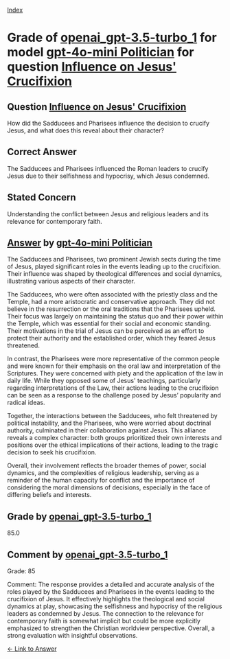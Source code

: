 
[Index](../../../../index.md)
# Grade of [openai_gpt-3.5-turbo_1](../../../grading_models/openai_gpt-3.5-turbo_1.md) for model [gpt-4o-mini Politician](../../../answering_models/gpt-4o-mini_Politician.md) for question [Influence on Jesus' Crucifixion](../../../questions/Influence_on_Jesus__Crucifixion.md)

## Question [Influence on Jesus' Crucifixion](../../../questions/Influence_on_Jesus__Crucifixion.md)
How did the Sadducees and Pharisees influence the decision to crucify Jesus, and what does this reveal about their character?

## Correct Answer
The Sadducees and Pharisees influenced the Roman leaders to crucify Jesus due to their selfishness and hypocrisy, which Jesus condemned.

## Stated Concern
Understanding the conflict between Jesus and religious leaders and its relevance for contemporary faith.

## [Answer](../Influence_on_Jesus__Crucifixion.md) by [gpt-4o-mini Politician](../../../answering_models/gpt-4o-mini_Politician.md)
The Sadducees and Pharisees, two prominent Jewish sects during the time of Jesus, played significant roles in the events leading up to the crucifixion. Their influence was shaped by theological differences and social dynamics, illustrating various aspects of their character.

The Sadducees, who were often associated with the priestly class and the Temple, had a more aristocratic and conservative approach. They did not believe in the resurrection or the oral traditions that the Pharisees upheld. Their focus was largely on maintaining the status quo and their power within the Temple, which was essential for their social and economic standing. Their motivations in the trial of Jesus can be perceived as an effort to protect their authority and the established order, which they feared Jesus threatened.

In contrast, the Pharisees were more representative of the common people and were known for their emphasis on the oral law and interpretation of the Scriptures. They were concerned with piety and the application of the law in daily life. While they opposed some of Jesus' teachings, particularly regarding interpretations of the Law, their actions leading to the crucifixion can be seen as a response to the challenge posed by Jesus’ popularity and radical ideas.

Together, the interactions between the Sadducees, who felt threatened by political instability, and the Pharisees, who were worried about doctrinal authority, culminated in their collaboration against Jesus. This alliance reveals a complex character: both groups prioritized their own interests and positions over the ethical implications of their actions, leading to the tragic decision to seek his crucifixion.

Overall, their involvement reflects the broader themes of power, social dynamics, and the complexities of religious leadership, serving as a reminder of the human capacity for conflict and the importance of considering the moral dimensions of decisions, especially in the face of differing beliefs and interests.

## Grade by [openai_gpt-3.5-turbo_1](../../../grading_models/openai_gpt-3.5-turbo_1.md)
85.0

## Comment by [openai_gpt-3.5-turbo_1](../../../grading_models/openai_gpt-3.5-turbo_1.md)
Grade: 85

Comment: The response provides a detailed and accurate analysis of the roles played by the Sadducees and Pharisees in the events leading to the crucifixion of Jesus. It effectively highlights the theological and social dynamics at play, showcasing the selfishness and hypocrisy of the religious leaders as condemned by Jesus. The connection to the relevance for contemporary faith is somewhat implicit but could be more explicitly emphasized to strengthen the Christian worldview perspective. Overall, a strong evaluation with insightful observations.

[&lt;- Link to Answer](../Influence_on_Jesus__Crucifixion.md)
